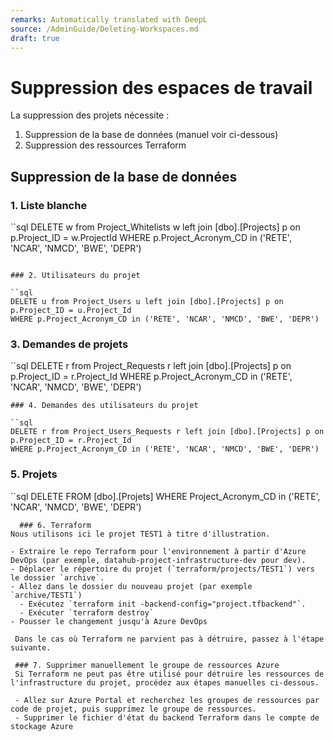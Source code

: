 ```yaml
---
remarks: Automatically translated with DeepL
source: /AdminGuide/Deleting-Workspaces.md
draft: true
---
```


# Suppression des espaces de travail

La suppression des projets nécessite :
1. Suppression de la base de données (manuel voir ci-dessous)
1. Suppression des ressources Terraform

## Suppression de la base de données

### 1. Liste blanche

``sql
DELETE w from Project_Whitelists w left join [dbo].[Projects] p on p.Project_ID = w.ProjectId
WHERE p.Project_Acronym_CD in ('RETE', 'NCAR', 'NMCD', 'BWE', 'DEPR')
```

### 2. Utilisateurs du projet

``sql
DELETE u from Project_Users u left join [dbo].[Projects] p on p.Project_ID = u.Project_Id
WHERE p.Project_Acronym_CD in ('RETE', 'NCAR', 'NMCD', 'BWE', 'DEPR')
```

### 3. Demandes de projets

``sql
DELETE r from Project_Requests r left join [dbo].[Projects] p on p.Project_ID = r.Project_Id
WHERE p.Project_Acronym_CD in ('RETE', 'NCAR', 'NMCD', 'BWE', 'DEPR')
```
### 4. Demandes des utilisateurs du projet

``sql
DELETE r from Project_Users_Requests r left join [dbo].[Projects] p on p.Project_ID = r.Project_Id
WHERE p.Project_Acronym_CD in ('RETE', 'NCAR', 'NMCD', 'BWE', 'DEPR')
```

### 5. Projets

``sql
DELETE
  FROM [dbo].[Projets]
  WHERE Project_Acronym_CD in ('RETE', 'NCAR', 'NMCD', 'BWE', 'DEPR')
```
  ### 6. Terraform
Nous utilisons ici le projet TEST1 à titre d'illustration.

- Extraire le repo Terraform pour l'environnement à partir d'Azure DevOps (par exemple, datahub-project-infrastructure-dev pour dev).
- Déplacer le répertoire du projet (`terraform/projects/TEST1`) vers le dossier `archive`.
- Allez dans le dossier du nouveau projet (par exemple `archive/TEST1`)
  - Exécutez `terraform init -backend-config="project.tfbackend"`.
  - Exécuter `terraform destroy`
- Pousser le changement jusqu'à Azure DevOps

 Dans le cas où Terraform ne parvient pas à détruire, passez à l'étape suivante.

 ### 7. Supprimer manuellement le groupe de ressources Azure
 Si Terraform ne peut pas être utilisé pour détruire les ressources de l'infrastructure du projet, procédez aux étapes manuelles ci-dessous.

 - Allez sur Azure Portal et recherchez les groupes de ressources par code de projet, puis supprimez le groupe de ressources.
 - Supprimer le fichier d'état du backend Terraform dans le compte de stockage Azure
